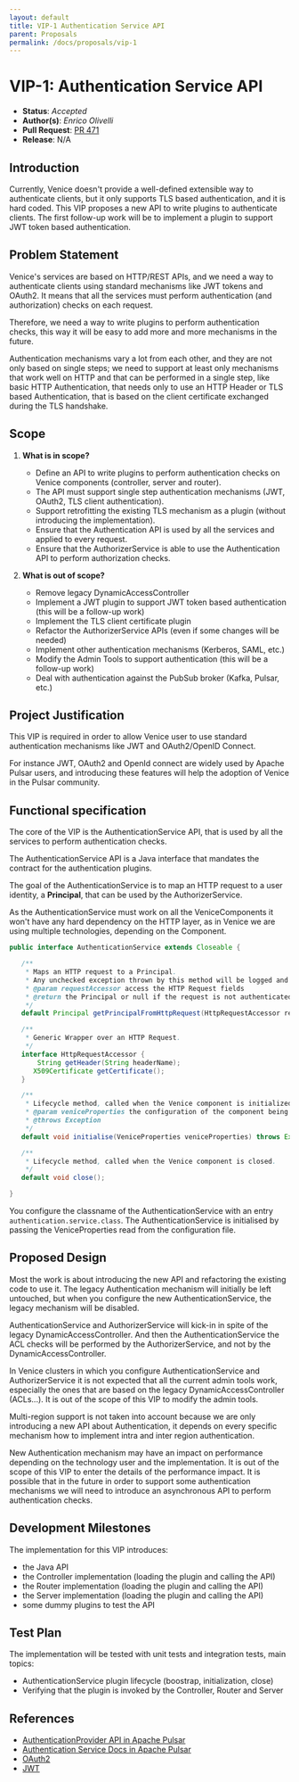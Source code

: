 ```yaml
---
layout: default
title: VIP-1 Authentication Service API
parent: Proposals
permalink: /docs/proposals/vip-1
---
```


# VIP-1: Authentication Service API

* **Status**: _Accepted_
* **Author(s)**: _Enrico Olivelli_
* **Pull Request**: [PR 471](https://github.com/linkedin/venice/pull/471)
* **Release**: N/A

## Introduction

Currently, Venice doesn't provide a well-defined extensible way to authenticate clients, but it only supports
TLS based authentication, and it is hard coded.
This VIP proposes a new API to write plugins to authenticate clients.
The first follow-up work will be to implement a plugin to support JWT token based authentication.

## Problem Statement 

Venice's services are based on HTTP/REST APIs, and we need a way to authenticate clients using standard
mechanisms like JWT tokens and OAuth2.
It means that all the services must perform authentication (and authorization) checks on each request.

Therefore, we need a way to write plugins to perform authentication checks, this way it will be easy to 
add more and more mechanisms in the future.

Authentication mechanisms vary a lot from each other, and they are not only based on single steps;
we need to support at least only mechanisms that work well on HTTP and that can be performed in a single step, 
like basic HTTP Authentication, that needs only to use an HTTP Header
or TLS based Authentication, that is based on the client certificate exchanged during the TLS handshake.


## Scope

1. **What is in scope?**

   - Define an API to write plugins to perform authentication checks on Venice components (controller, server and router).
   - The API must support single step authentication mechanisms (JWT, OAuth2, TLS client authentication).
   - Support retrofitting the existing TLS mechanism as a plugin (without introducing the implementation).
   - Ensure that the Authentication API is used by all the services and applied to every request.
   - Ensure that the AuthorizerService is able to use the Authentication API to perform authorization checks.

2. **What is out of scope?**

    - Remove legacy DynamicAccessController
    - Implement a JWT plugin to support JWT token based authentication (this will be a follow-up work) 
    - Implement the TLS client certificate plugin
    - Refactor the AuthorizerService APIs (even if some changes will be needed) 
    - Implement other authentication mechanisms (Kerberos, SAML, etc.)
    - Modify the Admin Tools to support authentication (this will be a follow-up work)
    - Deal with authentication against the PubSub broker (Kafka, Pulsar, etc.)

## Project Justification

This VIP is required in order to allow Venice user to use standard authentication mechanisms like JWT and OAuth2/OpenID Connect. 

For instance JWT, OAuth2 and OpenId connect are widely used by Apache Pulsar users, and introducing these features will
help the adoption of Venice in the Pulsar community.

## Functional specification

The core of the VIP is the AuthenticationService API, that is used by all the services to perform authentication checks.

The AuthenticationService API is a Java interface that mandates the contract for the authentication plugins.

The goal of the AuthenticationService is to map an HTTP request to a user identity, a **Principal**, that can be used by the AuthorizerService.

As the AuthenticationService must work on all the VeniceComponents it won't have any hard dependency on the HTTP layer,
as in Venice we are using multiple technologies, depending on the Component.

```java
public interface AuthenticationService extends Closeable {

   /**
    * Maps an HTTP request to a Principal.
    * Any unchecked exception thrown by this method will be logged and the request will be rejected.
    * @param requestAccessor access the HTTP Request fields
    * @return the Principal or null if the request is not authenticated
    */
   default Principal getPrincipalFromHttpRequest(HttpRequestAccessor requestAccessor);

   /**
    * Generic Wrapper over an HTTP Request.
    */
   interface HttpRequestAccessor {
       String getHeader(String headerName);
      X509Certificate getCertificate();
   }

   /**
    * Lifecycle method, called when the Venice component is initialized.
    * @param veniceProperties the configuration of the component being initialized
    * @throws Exception
    */
   default void initialise(VeniceProperties veniceProperties) throws Exception;

   /**
    * Lifecycle method, called when the Venice component is closed.
    */
   default void close();

}
```

You configure the classname of the AuthenticationService with an entry `authentication.service.class`.
The AuthenticationService is initialised by passing the VeniceProperties read from the configuration file.  

## Proposed Design

Most the work is about introducing the new API and refactoring the existing code to use it.
The legacy Authentication mechanism will initially be left untouched, but when you configure
the new AuthenticationService, the legacy mechanism will be disabled.

AuthenticationService and AuthorizerService will kick-in in spite of the legacy DynamicAccessController.
And then the AuthenticationService the ACL checks will be performed by the AuthorizerService,
and not by the DynamicAccessController.

In Venice clusters in which you configure AuthenticationService and AuthorizerService it is not expected
that all the current admin tools work, especially the ones that are based on the legacy DynamicAccessController (ACLs...).
It is out of the scope of this VIP to modify the admin tools.

Multi-region support is not taken into account because we are only introducing a new API about Authentication,
it depends on every specific mechanism how to implement intra and inter region authentication.

New Authentication mechanism may have an impact on performance depending on the technology user and the implementation.
It is out of the scope of this VIP to enter the details of the performance impact.
It is possible that in the future in order to support some authentication mechanisms we will need to introduce
an asynchronous API to perform authentication checks.

## Development Milestones

The implementation for this VIP introduces:
- the Java API
- the Controller implementation (loading the plugin and calling the API)
- the Router implementation (loading the plugin and calling the API)
- the Server implementation (loading the plugin and calling the API)
- some dummy plugins to test the API

## Test Plan

The implementation will be tested with unit tests and integration tests, main topics:
- AuthenticationService plugin lifecycle (boostrap, initialization, close)
- Verifying that the plugin is invoked by the Controller, Router and Server

## References 

- [AuthenticationProvider API in Apache Pulsar](https://github.com/apache/pulsar/blob/master/pulsar-broker-common/src/main/java/org/apache/pulsar/broker/authentication/AuthenticationProvider.java)
- [Authentication Service Docs in Apache Pulsar](https://pulsar.apache.org/docs/3.0.x/security-authorization/)
- [OAuth2](https://oauth.net/2/)
- [JWT](https://jwt.io/introduction)










